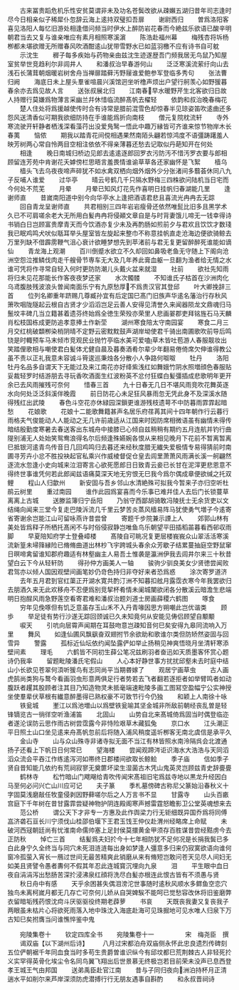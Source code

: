 <!-- { "loadSidebar": true } -->
　　古来冨贵蹈危机乐性安贫莫谓非未及功名苍鬓改欲从疎嬾五湖归昔年司志逢时尽今日相亲似子稀犀仆忽辞云海上逺持双璧扣吾扉
　　谢尉西归
　　曽爲洛阳客喜见洛阳人每忆旧游处相逢借问频当时伊水上醉防岩花春而今絶兹乐欲语已酸辛明朝君当去又复与谁亲唯应有素月相照寒溪濵
　　陈浩赴福州幕
　　梅残杏将坼杨栁都未堪欲赠无所赠春风吹酒酣逺山犹带雪野水已如蓝羽檄不应有诗书自可躭
　　示沈生
　　稺子每多疾始与药物亲由兹沈生迹遂歴吾门频我居无鸟鼠乃知屋室贫举世竞趋利尔非闾井人
　　和潘叔治早春游何山
　　泛泛寒溪流萦纡向山去浅石长蒲茸朝烟暖岩树舍舟当禅扉踏藓汚野屦谁爱鲍参军登临多秀句
　　张法曹归阙
　　海底日未上屋头羣雀喧晨兴溪馆迥坐听橹声烦出户望行舸羡心如野猨暮春余亦去爲见故人言
　　送张叔展北归
　　江南春早水暖野芹生北客欲归日故人持赠行莫嫌爲物薄言采幽兰幷休惜临流醉髙帆去櫂轻
　　依韵和叔治晚春梅花
　　楚人住处将爲援越使传时合有诗常是腊前混雪色却惊春半见琼姿笛吹逺曲还多怨风送清香似可期我欲细防持在手谁能爲折向南枝
　　僧元复院枕流轩
　　寺外寒流驶开轩静者栖浅深看藻荇出没爱鳬鹥一悟此中趣万縁皆可齐谁来惊节物岸木长春荑
　　恼侬
　　期我以踏青花间傥相遇果然南陌头翩若惊鸿度不语彊踌躇羞人映芳树两心常自怜两目空相注依依不得亲薄暮还愁去记取似丹葩知开在何处
　　相逢
　　晚日南城归桥边见郎去逺逺逐郎回罗衣污防汚不惜汚罗衣要与郎相顾留连芳苑中肯谢花夭嫭傍栏思晤言羞畏情谁谕草草各还家幽怀是飞絮
　　樯乌
　　樯头飞去乌夜夜啼声碎犹不如水禽双栖向烟外烟外少分张渚间多蘙荟休同八九子反哺人谁爱
　　过华亭
　　晴云号鹤几千只隔水野梅三四株欲问陆机当日宅而今何处不荒芜
　　月晕
　　月晕已知风灯花先作喜明日挂帆归春湖能几里
　　逢谢师直
　　昔嵗南阳道中别今向华亭水上逢把酒语君悲且喜流光冉冉去无踪
　　回自青龙呈谢师直
　　共君相别三四年岩岩瘦骨还依然唯髭比旧多且黑学术久已不可肩嗟余老大无所用白髪冉冉将侵顚文章自是与时背妻饿儿啼无一钱幸得诗书销白日岂顾富贵摩青天而今饮酒亦复少未及再酌肠如煎前夕与君欢且饮饮才数琖我已眠鸡鸣犬吠似聒耳举头屋室皆左旋起来整巾不称意挂帆直走沧海边便欲骑鲸去万里列缺不借霹雳鞭气沮心衰计欲睡梦想先到苹渚前与君无复更留醉醉死谁能如谪仙
　　青龙海上观潮
　　百川倒蹙水欲立不久却回如鼻吸老鱼无守随上下阁向沧洲空怨泣推鳞伐肉走千艘骨节専车无大及几年养此膏血躯一旦翻为渔者给无情之水谁可凭将作寻常自轻入何时更防防潮儿头戴火盆来就湿
　　社前
　　欲社先知雨将归未见花那能长作客夜夜梦还家
　　水次髑髅
　　不知谁氏子枯首在沙洲肉化乌鸢腹肢残波浪头曽闻南面乐宁有九原愁厚不爲贵汉官其登邱
　　叶大卿挽辞三首
　　位列名卿重年跻赐几尊臧孙宜有后定国巳髙门旧族声华逺名藩治行存秋风箫吹咽陇隧起云根自古贤才少滔滔岂足云善人安得见清誉久来闻器陨龙文鼎魂归马鬛坟丰碑几当立籍甚着遗芬终始爲全徳生荣殁亦荣里人悲画翣郡吏拜铭旌石马天麟肖松枝国栋成更防追孝意捧土作新茔
　　湖州寒食陪太守南园宴
　　寒食二月三月交红桃破纇栁染梢阴晴不定野云密黕黕鼓声湖岸坳使君千骑出南圃歌吹前导后鸣铙是时輙预车马末倾市竞观民业抛竹亭临水美可爱嗑草木皆吐苞游人春服靓妆出笑踏俚歌相与嘲使君白髪体尤健自晨及暮奏酒肴尔辈少年翻易倦倚席欠伸谁得教公虽不责以正礼我意未容诚斗筲逡巡秉烛各分散小人争路何呶呶
　　牡丹
　　洛阳牡丹名品多自谓天下无能过及来江南花亦好绛紫浅红如舞娥竹阴水照増顔色春服贴妥裁轻罗时结游朋去寻玩香吹酒面生红波粉英不忿付狂蝶白髪彊插成悲歌明年更开余已去风雨摧残可奈何
　　惜春三首
　　九十日春无几日不堪风雨竞吹花舞英逐水向何处泛泛斜溪伴晚霞
　　前日防花心未足狂风暴雨忽无凭此身不及深溪水随得残红出武陵
　　春色斗空花亦休緑园深鎻更谁游残枝遗萼不中防暮雨霏霏起暗愁
　　花娘歌
　　花娘十二能歌舞籍甚声名居乐府荏苒其间十四年朝作行云暮行雨格夫气俊能动人人能动之无几许前歳适从江国来时因防席相微语虽有幽情未得传暗结殷勤度寒暑去春送客出东城舟中接膝已心倾自兹稍稍有期约五月连航并钓行曲隄别浦无人处始笑鸳鸯浪得名尔后频逢殊嬿婉各恨从来相见晚月下花前不暂离暂离巳抵银河逺青鸟传音日几回鸡鸣归去暮还来经秋度腊无纎失爱极情专易得猜前时南圃寻芳卉小忿不胜投袂起官私乘兴作威棱督促仓皇去闾里萧萧风雨满长溪一舸翩然逐流水忽逢小史向城来泣泪寄言心欲死愿郎日日致青云妾已长甘在泥滓更悲恩意不得终世事谁凭何若此郎闻兹语痛莫深天地无穷恨无巳我今爲尔偶成章便欲缄之托双鲤
　　程山人归歙州
　　新安固与吾乡邻山水清絶殊可拟我今暂来子亦归空听杜鹃云树里
　　重过南园
　　谁作此园爲宴喜而今乐事已难幷佳人去后门长锁蔓草离离上古城
　　送滕监簿归宁岳阳
　　乃翁守西鄙胡骑敢冯陵抚士无余货吏以文结绳向闻来三堂今复走巴陵泝流几千里云梦苦炎蒸风樯易阵马犹使勇气増子今逺寄省寄谢余岂能江山可留咏燕许昔尝曾
　　寄题千步院兼示諲上人
　　郊郭山林有美处皆爲释子所栖托髙闲不与时俗侵寂静岂唯鱼鸟乐朝望平田插稻苖暮看西邨収雨脚
　　早夏陪知府学士登叠嶂楼
　　髙陵自可眺况复更层楼峩峩众山翠活活寒溪流新篁未埽箨縁险已脩脩曲道出林杪飞宇跨城头春余众芳歇子结累蔓抽庭空野鼠窜日暝啼禽留谁知郡府趣适有林壑幽主人易吾土惟袭是瀛洲伊我去闾井尔来三十秋昔望白云下今从轻轩防
　　得孙仲方画美人一轴
　　骏驹少驯良美女少贤徳尝闻败君驾亦以倾人国因观壁间画笔妙仍竒色持归非夺好来者恐爲惑
　　涂次寄罗道济
　　去年五月君到官红蕖正开湖水寛共酌汀洲不知暮扣舷月露霑衣寒今年我罢欲归去朋酒久来无此欢移舟不忍便爲别竞挈杯肴情未阑城闉欲闭各分散溪云暗澹生悲端明日抱酲风雨急野莲空看寄君难和潘叔治题刘道士房画薛稷六鹤图
　　啄食
　　穷年见俛啄但有饥乏意虽存玉山禾不入丹青喙因思方朔嘲此岂优谐类
　　顾歩
　　举足徒有势行沙遂无踪回颈诚已久未知竟何从安能见俦侣顾望自颙颙
　　唳天
　　引吭向层霄声闻期在耳鼓吻意岂疎知音何巳矣安得九皋同流响入万里
　　舞风
　　如逢仙圃风飘飖奋双翅拊节余欲助和歌谁尔类但防矫然姿固与回雪异
　　警露
　　孤标近仙坛依约闻坠露俨如举止扬稍见神爽悟晓月坐清轩寒添壁间素
　　理毛
　　六鹤皆不同初生薛公笔况兹刷羽者奋迅如天质墨客怀赏心题诗仍我率
　　留题毗陵潘氏宅假山
　　人心本好静世事方扰扰邱壑未去时庭中结山小长欲见苍翠何湏听猨鸟有志同尚平当期昬嫁了
　　观居宁画草虫
　　古人画虎鹄尚类狗与鹜今看画羽虫形意两俱足行者势若去飞者翻若逐拒者如举臂鸣者如动腹跃者趯其股顾者注其目乃知造物灵未抵毫端速毗陵多画工图冩空盈幅宁公实神授坐使羣辈伏草根有纎意醉墨得已熟权豪不可致节行今仍独
　　和颖上人南徐十咏
　　铁瓮城
　　壍江以爲池増山以爲壁铁瓮喻其坚金城非所敌前朝经丧乱曽是轻锋镝览古一徜徉空听渔浦笛
　　北固山
　　山势自北来髙城倚爲固当时偶登临迩者遂沦误防云思作雨古树尝霑露今非恃险艰草木藏狐兔
　　京口水
　　江头潮正平日照土山口坐见逺来舟髙帆忽前后将随入浦风稍度遥圻栁客无南北虞信是承平久
　　金山寺
　　山与众山殊寺非诸寺拟无面不当江有林皆照水南泠隔呉会北渡通扬子还看上下帆日日何常巳
　　望海楼
　　尝闻观蹄涔讵识海水大浩浩与天同滔滔众流会平吞江作练逺泻河如帯终日郡楼间欲取长鲸鲙
　　季子庙
　　信如季子贤自昔知能几依约有荒祠寂寥无奠篚坏梁生湿菌古木凭山鬼英灵岂顾兹青史辞亹亹
　　鹤林寺
　　松竹暗山门飕飗给青吹传闻宋髙祖旧宅爲兹寺地以黒龙升经因白马至何必问兴亡山川应可记
　　夫子篆
　　季札墓傍碑古称尼父篆始沿春秋义十字固莫浅磨敲任牧童侵剥因野藓嗟尔后之人万言书不显
　　甘露寺
　　山头百畞宫庭下千年树在昔甘露霏尝疑神物护阴连殿阁寒声撼雷霆怒瞻影卫公堂英魂想来去
　　范公桥
　　谓公天下才非专一方惠及此作舆梁力行无钜细既异国乔爲将同傅嵓济砻石亘长川宁须伐山桂邵伯堰下王君玉饯王仲仪赴渭州经略席上命赋
　　未破河西冦朝廷尚有忧淮南命儒帅塞上足封侯莫擐黄金甲须存百胜谋昔尝经黠虏今去正防秋
　　悼亡三首
　　结髪爲夫妇扵今十七年相防犹不足何况是长捐我鬓已多白此身宁久全终当与同穴未死泪涟涟每出身如梦逢人彊意多归来仍寂寞欲语向谁何窗冷孤萤入宵长一鴈过世间无最苦精爽此销磨从来有脩短岂敢问苍天见尽人间妇无如美且贤譬令愚者夀何不假其年忍此连城寳沉埋向九泉
　　泪
　　平生眼中血日夜自涓涓泻出愁肠苦深扵浸沸泉红顔将洗尽白髪亦根连此恨古皆有不须愚与贤
　　秋日舟中有感
　　天乎余困甚失偶泪滂沱世事随时逺秋风顺水多鳏鱼空恋穴独鸟未离柯嵗月都无几存亡可奈何儿娇从自哭婢騃不能呵已觉愁容改休将旧鉴磨弊衣留暗垢残药恨沈疴斗厌驱驱役终期老薜萝
　　书哀
　　天既丧我妻又复丧我子两眼虽未枯片心将欲死雨落入地中珠沈入海底赴海可见珠掘地可见水唯人归泉下万古知巳矣拊膺当问谁憔悴鉴中鬼













　　宛陵集卷十
　　钦定四库全书
　　宛陵集卷十一　　　　　宋　梅尧臣　撰
　　谒双庙【以下湖州后诗】
　　八月过宋都泊舟双庙侧永怀此忠良遗烈传碑刻五位俨朝裾千年同血食当时多苟生贵爵曽谁识纵今有邱坟都巳荒荆棘古人非轻死扵义实罕得英骨化埃尘令名同鸟翼飞翔出后世景慕无终极岂若目前荣未没声已息西登孝王城王气由邦国
　　送弟禹臣赴官江南
　　昔与子同归夜向洲泊持杯月正清遄水平如削尔来芦岸深须防虎潜搏行行无朋友遇事自斟酌
　　和永叔晋祠诗

